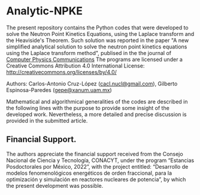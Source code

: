 # Analytic-NPKE
The present repository contains the Python codes that were developed to solve the Neutron Point Kinetics Equations, using the Laplace transform and the Heaviside's Theorem. Such solution was reported in the paper "A new simplified analytical solution to solve the neutron point kinetics equations using the Laplace transform method", publised in the the journal of [Computer Physics Communications](https://www.sciencedirect.com/science/article/abs/pii/S0010465522002831?via%3Dihub) 
The programs are licensed under a Creative Commons Attribution 4.0 International License: http://creativecommons.org/licenses/by/4.0/

Authors: Carlos-Antonio Cruz-López (cacl.nucl@gmail.com), Gilberto Espinosa-Paredes (gepe@xanum.uam.mx)

Mathematical and algorithmical generalities of the codes are described in the following lines with the purpose to provide some insight of the developed work. Nevertheless, a more detailed and precise discussion is provided in the submitted article.
## Financial Support.
The authors appreciate the financial support received from the Consejo Nacional de Ciencia y Tecnología, CONACYT, under the program “Estancias Posdoctorales por México, 2022”, with the project entitled: “Desarrollo de modelos fenomenológicos energéticos de orden fraccional, para la optimización y simulación en reactores nucleares de potencia”, by which the present development was possible.
